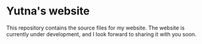 # Yutna's website

This repository contains the source files for my website. The website is
currently under development, and I look forward to sharing it with you soon.

